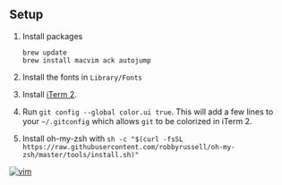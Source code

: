 ## Setup

1. Install packages

       brew update
       brew install macvim ack autojump

2. Install the fonts in `Library/Fonts`

3. Install [iTerm 2](http://www.iterm2.com/).

4. Run `git config --global color.ui true`. This will add a few lines to your `~/.gitconfig` which allows `git` to be colorized in iTerm 2.

5. Install oh-my-zsh with `sh -c "$(curl -fsSL https://raw.githubusercontent.com/robbyrussell/oh-my-zsh/master/tools/install.sh)"`

[![vim](https://raw.github.com/9mm/dotfiles/master/.vim/screenshot.png)](https://raw.github.com/9mm/dotfiles/master/.vim/screenshot.png)
